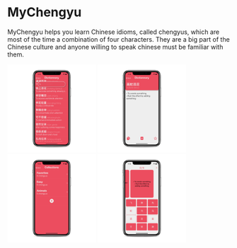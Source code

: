 # MyChengyu

MyChengyu helps you learn Chinese idioms, called chengyus, which are most of the time a combination of four characters. They are a big part of the Chinese culture and anyone willing to speak chinese must be familiar with them.

<img src="img/dictionnary.png" width=200>
<img src="img/details.png" width=200>
<img src="img/collection.png" width=200>
<img src="img/game.png" width=200>
